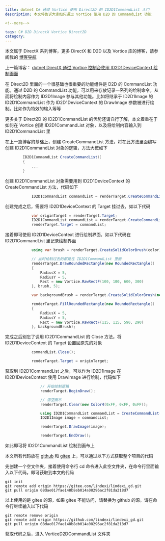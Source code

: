 ```yaml
---
title: dotnet C# 通过 Vortice 使用 Direct2D 的 ID2D1CommandList 入门
description: 本文将告诉大家如何通过 Vortice 使用 D2D 的 CommandList 功能

<!--more-->

tags: C# D2D DirectX Vortice Direct2D
category: 
---
```


<!-- CreateTime:2023/5/30 19:29:44 -->


<!-- 标签：C#,D2D,DirectX,Vortice,Direct2D, -->
<!-- 博客 -->
<!-- 发布 -->

本文属于 DirectX 系列博客，更多 DirectX 和 D2D 以及 Vortice 库的博客，请参阅我的 [博客导航](https://blog.lindexi.com/post/%E5%8D%9A%E5%AE%A2%E5%AF%BC%E8%88%AA.html )

上一篇博客： [dotnet DirectX 通过 Vortice 控制台使用 ID2D1DeviceContext 绘制画面](https://blog.lindexi.com/post/dotnet-DirectX-%E9%80%9A%E8%BF%87-Vortice-%E6%8E%A7%E5%88%B6%E5%8F%B0%E4%BD%BF%E7%94%A8-ID2D1DeviceContext-%E7%BB%98%E5%88%B6%E7%94%BB%E9%9D%A2.html )

在 Direct2D 里面的一个很基础也很重要的功能组件是 D2D 的 CommandList 功能。通过 D2D 的 CommandList 功能，可以用来存放记录一系列的绘制命令，从而将绘制内容作为 ID2D1Image 参与其他功能。比如将继承于 ID2D1Image 的 ID2D1CommandList 作为 ID2D1DeviceContext 的 DrawImage 参数被进行绘制。比如作为特效的输入等等

更多关于 Direct2D 的 ID2D1CommandList 的优势还请自行了解，本文着重在于如何在 Vortice 创建 ID2D1CommandList 对象，以及将绘制内容输入到 ID2D1CommandList 里

在上一篇博客的基础上，创建 CreateCommandList 方法，将在此方法里面编写创建 ID2D1CommandList 对象的逻辑，方法大概如下

```csharp
        ID2D1CommandList CreateCommandList()
        {
            ...
        }
```

创建 ID2D1CommandList 对象需要用到 ID2D1DeviceContext 的 CreateCommandList 方法，代码如下

```csharp
            ID2D1CommandList commandList = renderTarget.CreateCommandList();
```

创建完成之后，需要将 ID2D1DeviceContext 的 Target 挂过去，如以下代码

```csharp
            var originTarget = renderTarget.Target;
            ID2D1CommandList commandList = renderTarget.CreateCommandList();
            renderTarget.Target = commandList;
```

接着即可使用 ID2D1DeviceContext 进行绘制界面，如以下代码在 ID2D1CommandList 里记录绘制界面

```csharp
            using var brush = renderTarget.CreateSolidColorBrush(color);

            // 此时绘制过去的都是在 ID2D1CommandList 里面
            renderTarget.DrawRoundedRectangle(new RoundedRectangle()
            {
                RadiusX = 5,
                RadiusY = 5,
                Rect = new Vortice.RawRectF(100, 100, 600, 300)
            }, brush, 5);

            var backgroundBrush = renderTarget.CreateSolidColorBrush(new Color4(0x64, 0x95, 0xED));

            renderTarget.FillRoundedRectangle(new RoundedRectangle()
            {
                RadiusX = 5,
                RadiusY = 5,
                Rect = new Vortice.RawRectF(115, 115, 590, 290)
            }, backgroundBrush);
```

完成之后别忘了调用 ID2D1CommandList 的 Close 方法，将 ID2D1DeviceContext 的 Target 设置回原先的对象

```csharp
            commandList.Close();

            renderTarget.Target = originTarget;
```

获取到 ID2D1CommandList 之后，可以作为 ID2D1Image 在 ID2D1DeviceContext 使用 DrawImage 进行绘制，代码如下

```csharp
                // 开始绘制逻辑
                renderTarget.BeginDraw();

                // 清空画布
                renderTarget.Clear(new Color4(0xFF, 0xFF, 0xFF));

                using ID2D1CommandList commandList = CreateCommandList();
                ID2D1Image image = commandList;

                renderTarget.DrawImage(image);

                renderTarget.EndDraw();
```

如此即可将 ID2D1CommandList 绘制到画布上

本文所有代码放在 [github](https://github.com/lindexi/lindexi_gd/tree/08dae017fae148b8eb014a08296ac2f81da218d7/VorticeD2DCommandList) 和 [gitee](https://gitee.com/lindexi/lindexi_gd/tree/08dae017fae148b8eb014a08296ac2f81da218d7/VorticeD2DCommandList) 上，可以通过以下方式获取整个项目的代码

先创建一个空文件夹，接着使用命令行 cd 命令进入此空文件夹，在命令行里面输入以下代码，即可获取到本文的代码

```
git init
git remote add origin https://gitee.com/lindexi/lindexi_gd.git
git pull origin 08dae017fae148b8eb014a08296ac2f81da218d7
```

以上使用的是 gitee 的源，如果 gitee 不能访问，请替换为 github 的源。请在命令行继续输入以下代码

```
git remote remove origin
git remote add origin https://github.com/lindexi/lindexi_gd.git
git pull origin 08dae017fae148b8eb014a08296ac2f81da218d7
```

获取代码之后，进入 VorticeD2DCommandList 文件夹
